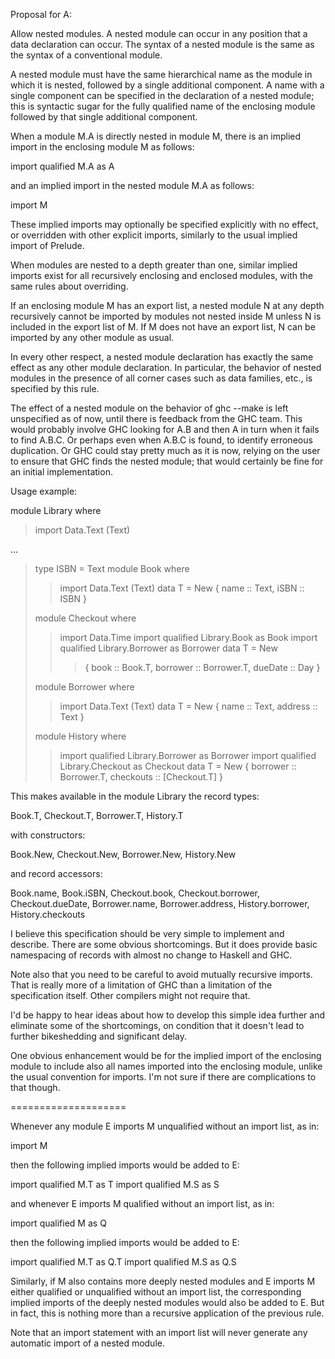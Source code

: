 
Proposal for A:


Allow nested modules. A nested module can occur in any
position that a data declaration can occur. The syntax of
a nested module is the same as the syntax of a conventional
module.


A nested module must have the same hierarchical name as
the module in which it is nested, followed by a single additional
component. A name with a single component can be specified
in the declaration of a nested module; this is syntactic sugar for
the fully qualified name of the enclosing module followed by that
single additional component.


When a module M.A is directly nested in module M, there is
an implied import in the enclosing module M as follows:


import qualified M.A as A


and an implied import in the nested module M.A as follows:


import M


These implied imports may optionally be specified explicitly
with no effect, or overridden with other explicit imports,
similarly to the usual implied import of Prelude.


When modules are nested to a depth greater than one,
similar implied imports exist for all recursively enclosing
and enclosed modules, with the same rules about
overriding.


If an enclosing module M has an export list, a nested
module N at any depth recursively cannot be imported
by modules not nested inside M unless N is included in
the export list of M. If M does not have an export list,
N can be imported by any other module as usual.


In every other respect, a nested module declaration has
exactly the same effect as any other module declaration.
In particular, the behavior of nested modules in the
presence of all corner cases such as data families, etc.,
is specified by this rule.


The effect of a nested module on the behavior of
ghc --make is left unspecified as of now, until
there is feedback from the GHC team. This would
probably involve GHC looking for A.B and then
A in turn when it fails to find A.B.C. Or perhaps
even when A.B.C is found, to identify erroneous
duplication. Or GHC could stay pretty much as
it is now, relying on the user to ensure that GHC
finds the nested module; that would certainly
be fine for an initial implementation.


Usage example:


module Library where

>
> import Data.Text (Text)


...

>
> type ISBN = Text
> module Book where
>
> >
> > import Data.Text (Text)
> > data T = New { name :: Text, iSBN :: ISBN }
>
>
> module Checkout where
>
> >
> > import Data.Time
> > import qualified Library.Book as Book
> > import qualified Library.Borrower as Borrower
> > data T = New
> >
> > >
> > > { book :: Book.T, borrower :: Borrower.T, dueDate :: Day }
>
>
> module Borrower where
>
> >
> > import Data.Text (Text)
> > data T = New { name :: Text, address :: Text }
>
>
> module History where
>
> >
> > import qualified Library.Borrower as Borrower
> > import qualified Library.Checkout as Checkout
> > data T = New { borrower :: Borrower.T, checkouts :: \[Checkout.T\] }


This makes available in the module Library the
record types:


Book.T, Checkout.T, Borrower.T, History.T


with constructors:


Book.New, Checkout.New, Borrower.New, History.New


and record accessors:


Book.name, Book.iSBN,
Checkout.book, Checkout.borrower, Checkout.dueDate,
Borrower.name, Borrower.address,
History.borrower, History.checkouts


I believe this specification should be very simple to
implement and describe. There are some obvious
shortcomings. But it does provide basic namespacing
of records with almost no change to Haskell and GHC.


Note also that you need to be careful to avoid mutually
recursive imports. That is really more of a limitation
of GHC than a limitation of the specification itself.
Other compilers might not require that.


I'd be happy to hear ideas about how to develop this
simple idea further and eliminate some of the
shortcomings, on condition that it doesn't lead to
further bikeshedding and significant delay.


One obvious enhancement would be for the
implied import of the enclosing module to
include also all names imported into
the enclosing module, unlike the usual
convention for imports. I'm not sure if
there are complications to that though.


====================


Whenever any module E imports M unqualified without an
import list, as in:


import M


then the following implied imports would be added to E:


import qualified M.T as T
import qualified M.S as S


and whenever E imports M qualified without an
import list, as in:


import qualified M as Q


then the following implied imports would be
added to E:


import qualified M.T as Q.T
import qualified M.S as Q.S


Similarly, if M also contains more deeply nested
modules and E imports M either qualified or
unqualified without an import list, the corresponding
implied imports of the deeply nested modules would
also be added to E. But in fact, this is nothing
more than a recursive application of the previous
rule.


Note that an import statement with an import list
will never generate any automatic import of
a nested module.
